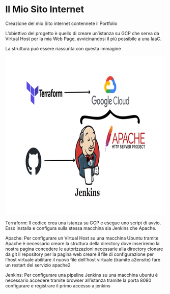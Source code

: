 # Il Mio Sito Internet
Creazione del mio Sito internet contennete il Portfolio

L’obiettivo del progetto è quello di creare un’istanza su GCP che serva da Virtual Host per la mia Web Page, avvicinandosi il più possibile a una IaaC.

La struttura può essere riassunta con questa immagine

<img src="https://github.com/danielecaporaletti/myPersonalWebsite/blob/master/Spiegazione/Progetto%20senza%20titolo.png" width="900px" height="500px" alt="Immagine esplicativa progetto">


Terraform: Il codice crea una istanza su GCP e esegue uno script di avvio. Esso installa e configura sulla stessa macchina sia Jenkins che Apache. 


Apache: Per configurare un Virtual Host su una macchina Ubuntu tramite Apache è necessario
creare la struttura della directory dove inseriremo la nostra pagina
concedere le autorizzazioni necessarie alla directory
clonare da git il repository per la pagina web
creare il file di configurazione per l’host virtuale 
abilitare il nuovo file dell’host virtuale (tramite a2ensite)
fare un restart del servizio apache2

Jenkins: Per configurare una pipeline Jenkins su una macchina ubuntu è necessario
accedere tramite browser all’istanza tramite la porta 8080
configurare e registrare il primo accesso a jenkins

